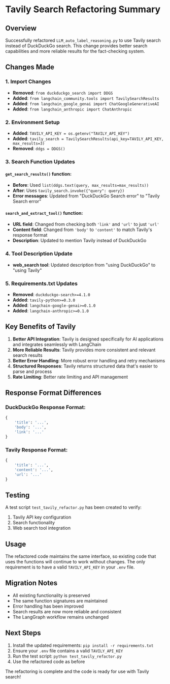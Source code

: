 # Tavily Search Refactoring Summary

## Overview

Successfully refactored `LLM_auto_label_reasoning.py` to use Tavily search instead of DuckDuckGo search. This change provides better search capabilities and more reliable results for the fact-checking system.

## Changes Made

### 1. Import Changes

- **Removed**: `from duckduckgo_search import DDGS`
- **Added**: `from langchain_community.tools import TavilySearchResults`
- **Added**: `from langchain_google_genai import ChatGoogleGenerativeAI`
- **Added**: `from langchain_anthropic import ChatAnthropic`

### 2. Environment Setup

- **Added**: `TAVILY_API_KEY = os.getenv("TAVILY_API_KEY")`
- **Added**: `tavily_search = TavilySearchResults(api_key=TAVILY_API_KEY, max_results=3)`
- **Removed**: `ddgs = DDGS()`

### 3. Search Function Updates

#### `get_search_results()` function:

- **Before**: Used `list(ddgs.text(query, max_results=max_results))`
- **After**: Uses `tavily_search.invoke({"query": query})`
- **Error messages**: Updated from "DuckDuckGo Search error" to "Tavily Search error"

#### `search_and_extract_tool()` function:

- **URL field**: Changed from checking both `'link'` and `'url'` to just `'url'`
- **Content field**: Changed from `'body'` to `'content'` to match Tavily's response format
- **Description**: Updated to mention Tavily instead of DuckDuckGo

### 4. Tool Description Update

- **web_search tool**: Updated description from "using DuckDuckGo" to "using Tavily"

### 5. Requirements.txt Updates

- **Removed**: `duckduckgo-search>=4.1.0`
- **Added**: `tavily-python>=0.3.0`
- **Added**: `langchain-google-genai>=0.1.0`
- **Added**: `langchain-anthropic>=0.1.0`

## Key Benefits of Tavily

1. **Better API Integration**: Tavily is designed specifically for AI applications and integrates seamlessly with LangChain
2. **More Reliable Results**: Tavily provides more consistent and relevant search results
3. **Better Error Handling**: More robust error handling and retry mechanisms
4. **Structured Responses**: Tavily returns structured data that's easier to parse and process
5. **Rate Limiting**: Better rate limiting and API management

## Response Format Differences

### DuckDuckGo Response Format:

```python
{
    'title': '...',
    'body': '...',
    'link': '...'
}
```

### Tavily Response Format:

```python
{
    'title': '...',
    'content': '...',
    'url': '...'
}
```

## Testing

A test script `test_tavily_refactor.py` has been created to verify:

1. Tavily API key configuration
2. Search functionality
3. Web search tool integration

## Usage

The refactored code maintains the same interface, so existing code that uses the functions will continue to work without changes. The only requirement is to have a valid `TAVILY_API_KEY` in your `.env` file.

## Migration Notes

- All existing functionality is preserved
- The same function signatures are maintained
- Error handling has been improved
- Search results are now more reliable and consistent
- The LangGraph workflow remains unchanged

## Next Steps

1. Install the updated requirements: `pip install -r requirements.txt`
2. Ensure your `.env` file contains a valid `TAVILY_API_KEY`
3. Run the test script: `python test_tavily_refactor.py`
4. Use the refactored code as before

The refactoring is complete and the code is ready for use with Tavily search!
